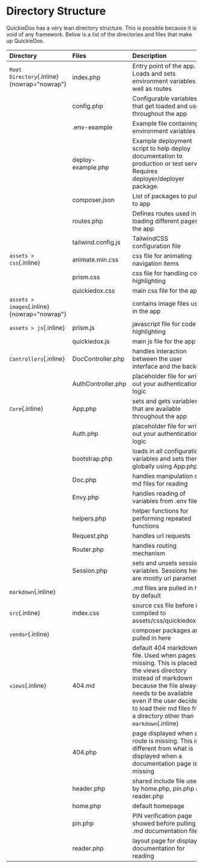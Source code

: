 # Directory Structure

QuickieDox has a very lean directory structure. This is possible because it is void of any framework. Below is a list of the directories and files that make up QuickieDox.

| Directory | Files | Description |
| :--- | :--- | :--- |
| `Root Directory`{.inline} {nowrap="nowrap"} | index.php | Entry point of the app. Loads and sets environment variables as well as routes |
| | config.php | Configurable variables that get loaded and used throughout the app |
| | .env-example | Example file containing environment variables |
| | deploy-example.php | Example deployment script to help deploy documentation to production or test server. Requires deployer/deployer package. |
| | composer.json | List of packages to pull in to app |
| | routes.php | Defines routes used in loading different pages in the app |
| | tailwind.config.js | TailwindCSS configuration file |
| `assets > css`{.inline} | animate.min.css | css file for animating navigation items |
| | prism.css | css file for handling code highlighting |
| | quickiedox.css | main css file for the app |
| `assets > images`{.inline} {nowrap="nowrap"} | | contains image files used in the app |
| `assets > js`{.inline} | prism.js| javascript file for code highlighting |
| | quickiedox.js | main js file for the app |
| `Controllers`{.inline} | DocController.php| handles interaction between the user interface and the backend |
| | AuthController.php| placeholder file for writing out your authentication logic |
| `Core`{.inline} | App.php| sets and gets variables that are available throughout the app |
| | Auth.php| placeholder file for writing out your authentication logic |
| | bootstrap.php | loads in all configuration variables and sets them globally using App.php |
| | Doc.php | handles manipulation of md files for reading |
| | Envy.php | handles reading of variables from .env file |
| | helpers.php | helper functions for performing repeated functions |
| | Request.php | handles url requests |
| | Router.php | handles routing mechanism |
| | Session.php | sets and unsets session variables. Sessions here are mostly url parameters |
| `markdown`{.inline} | | .md files are pulled in here by default |
| `src`{.inline} | index.css | source css file before it is compiled to assets/css/quickiedox.css |
| `vendor`{.inline} | | composer packages are pulled in here |
| `views`{.inline} | 404.md | default 404 markdown file. Used when pages are missing. This is placed in the views directory instead of markdown because the file always needs to be available even if the user decides to load their md files from a directory other than `markdown`{.inline} |
| | 404.php | page displayed when a route is missing. This is different from what is displayed when a documentation page is missing |
| | header.php | shared include file used  by home.php, pin.php and reader.php |
| | home.php | default homepage |
| | pin.php | PIN verification page showed before pulling in .md documentation files |
| | reader.php | layout page for displaying documentation for reading |
